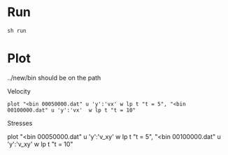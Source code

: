 # Run

    sh run

# Plot

../new/bin should be on the path

Velocity

    plot "<bin 00050000.dat" u 'y':'vx' w lp t "t = 5", "<bin 00100000.dat" u 'y':'vx'  w lp t "t = 10"


Stresses

   plot "<bin 00050000.dat" u 'y':'v_xy' w lp t "t = 5", "<bin 00100000.dat" u 'y':'v_xy'  w lp t "t = 10"
